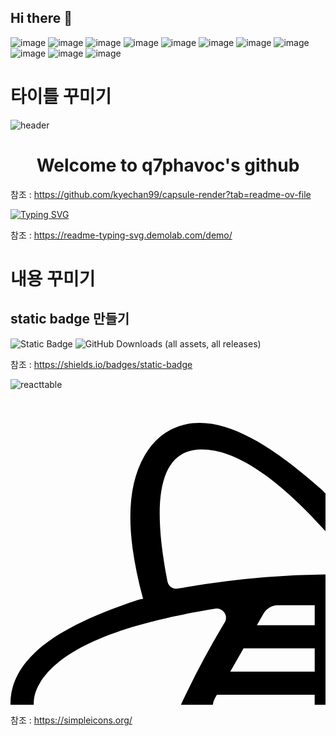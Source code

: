 ## Hi there 👋

![image](https://github.com/q7phavoc/q7phavoc/assets/82801390/c71d079d-f5d8-4f58-8a39-399d65b51cda)
![image](https://github.com/q7phavoc/q7phavoc/assets/82801390/1568ee98-a579-487c-8989-a8e58c4543bc)
![image](https://github.com/q7phavoc/q7phavoc/assets/82801390/2a796285-82f0-4db8-ab52-288ea7c61b3f)
![image](https://github.com/q7phavoc/q7phavoc/assets/82801390/0e16d73d-f783-4020-9f1a-1d7d273ce594)
![image](https://github.com/q7phavoc/q7phavoc/assets/82801390/1e76d7e9-a7be-4b48-aba6-d751714b14cb)
![image](https://github.com/q7phavoc/q7phavoc/assets/82801390/bade1d41-fbc5-4513-aa3b-28efd54bf69d)
![image](https://github.com/q7phavoc/q7phavoc/assets/82801390/7c0bc120-58d3-4f5b-86f3-1e6bb190a221)
![image](https://github.com/q7phavoc/q7phavoc/assets/82801390/4be7d24f-de08-4e7e-bd6c-ee2899c6d00f)
![image](https://github.com/q7phavoc/q7phavoc/assets/82801390/37b6039d-e672-425f-93c6-6250e0e0b2d6)
![image](https://github.com/q7phavoc/q7phavoc/assets/82801390/ffd0b917-12b0-4d07-8a56-ed05f8211ae3)
![image](https://github.com/q7phavoc/q7phavoc/assets/82801390/3c05bdf8-2736-4362-8432-31869a2e4c27)

# 타이틀 꾸미기
![header](https://capsule-render.vercel.app/api?type=slice&color=auto&height=300&section=header&text=Welcome%20to&desc=q7phavoc's%20github&fontSize=70&animation=fadeIn&descSize=30&descAlignY=80)

<div align="center">
  <h1>Welcome to q7phavoc's github</h1>
</div>

참조 : https://github.com/kyechan99/capsule-render?tab=readme-ov-file

[![Typing SVG](https://readme-typing-svg.demolab.com?font=Fira+Code&size=30&pause=1000&color=F78ADD&background=B9FAFF00&center=true&vCenter=true&random=false&width=435&lines=Welcome+to;q7phavoc's+github)](https://git.io/typing-svg)

참조 : https://readme-typing-svg.demolab.com/demo/

# 내용 꾸미기

## static badge 만들기
![Static Badge](https://img.shields.io/badge/test-test-blue?style=flat-square&logo=javascript&label=javascript)
![GitHub Downloads (all assets, all releases)](https://img.shields.io/github/downloads/q7phavoc/q7phavoc/total)

참조 : https://shields.io/badges/static-badge

![reacttable](https://github.com/q7phavoc/q7phavoc/assets/82801390/7c724399-8cf0-464f-bb41-625df168941e)
<svg role="img" viewBox="0 0 12 12" xmlns="http://www.w3.org/2000/svg"><title>React Table</title><path d="M16.738 1.263c.626 0 1.183.192 1.624.581.417.369.692.88.842 1.507.253 1.054.169 2.505-.222 4.398a1.105 1.105 0 01-.06.195c.712.187 1.347.395 1.906.626 1.352.559 2.301 1.264 2.817 2.158.313.542.427 1.12.31 1.696-.11.546-.415 1.04-.882 1.482-.784.745-2.08 1.396-3.91 2.002a1.1 1.1 0 01-.236.05c.201.729.343 1.4.424 2.013.193 1.452.056 2.629-.46 3.524-.314.543-.758.93-1.316 1.118-.528.177-1.107.16-1.725-.023-1.039-.308-2.253-1.106-3.696-2.39a1.1 1.1 0 01-.195-.228c-.516.521-1.013.966-1.491 1.335-1.16.894-2.247 1.364-3.28 1.364-.626 0-1.183-.19-1.624-.58-.417-.37-.692-.88-.842-1.507-.253-1.054-.169-2.506.222-4.398.016-.079.04-.154.072-.224-.687-.183-1.301-.386-1.844-.61C1.82 14.793.871 14.088.355 13.194c-.313-.542-.427-1.12-.31-1.697.11-.545.415-1.039.882-1.482.784-.744 2.08-1.396 3.91-2.002.071-.023.143-.039.215-.048a14.937 14.937 0 01-.403-1.936c-.193-1.452-.056-2.629.46-3.524.314-.543.758-.93 1.316-1.118.528-.177 1.107-.16 1.725.023 1.039.308 2.253 1.106 3.696 2.39.05.045.097.094.137.147.51-.515 1.002-.954 1.475-1.32 1.16-.893 2.247-1.364 3.28-1.364zM7.359 13.761a.342.342 0 00-.582.106c-1.284 3.436-1.554 5.806-.809 7.11.762 1.332 2.413.889 4.953-1.33l.077-.068.053-.059a.351.351 0 00-.016-.427 36.239 36.239 0 01-2.074-2.743 34.032 34.032 0 01-1.502-2.425l-.06-.106zm10.46 2.534l-.067.005c-1.169.206-2.29.352-3.363.437-.91.072-1.845.105-2.808.1h-.12l-.07.006a.343.343 0 00-.198.554C13.48 20.2 15.361 21.6 16.84 21.6c1.512 0 1.954-1.643 1.326-4.928l-.02-.1-.02-.066a.342.342 0 00-.374-.206zm-6.231-1.137H9.385l.252.44a.632.632 0 00.548.318h1.403v-.758zm3.087 0h-2.203v.758h1.403a.632.632 0 00.548-.317l.252-.441zM19 9.098a.355.355 0 00-.379.226 35.885 35.885 0 01-1.352 3.184 33.75 33.75 0 01-1.366 2.525l-.063.106-.03.064a.345.345 0 00.155.412.36.36 0 00.237.044c3.692-.595 5.92-1.543 6.687-2.846.784-1.332-.456-2.554-3.72-3.666l-.1-.033zm-11.118-.76l-.082.003c-3.692.595-5.92 1.543-6.687 2.846-.784 1.332.456 2.554 3.72 3.666l.1.033.069.016c.161.021.321-.07.379-.226a35.885 35.885 0 011.352-3.184 33.75 33.75 0 011.366-2.525l.063-.106.03-.064a.345.345 0 00-.155-.412.36.36 0 00-.237-.044zm3.707 5.051H8.37l.507.885h2.71v-.885zm4.102 0h-3.218v.885h2.71l.508-.885zm-4.102-1.768H7.862l-.073.128a.632.632 0 000 .628l.073.128h3.726v-.884zm4.61 0h-3.726v.884h3.726l.073-.128a.632.632 0 000-.628l-.073-.128zm-4.61-1.768h-2.71l-.508.884h3.218v-.884zm3.595 0h-2.711v.884h3.218l-.507-.884zm2.849-6.83c-.762-1.332-2.413-.889-4.953 1.33l-.077.068-.053.059a.351.351 0 00.016.427c.768.926 1.46 1.84 2.074 2.743.52.765 1.021 1.573 1.502 2.425l.06.106.04.058a.342.342 0 00.582-.106c1.284-3.436 1.554-5.806.809-7.11zm-6.444 5.188h-1.403a.632.632 0 00-.548.317l-.253.44h2.204v-.757zm2.287 0h-1.403v.757h2.204l-.253-.44a.632.632 0 00-.548-.317zM7.286 2.274c-1.511 0-1.953 1.642-1.326 4.928l.02.1.02.065c.06.146.214.235.375.207a35.507 35.507 0 013.363-.437 33.252 33.252 0 012.807-.1h.12l.07-.006a.343.343 0 00.198-.554c-2.286-2.802-4.168-4.203-5.647-4.203z"/></svg>

참조 : https://simpleicons.org/

<!--
**q7phavoc/q7phavoc** is a ✨ _special_ ✨ repository because its `README.md` (this file) appears on your GitHub profile.

Here are some ideas to get you started:

- 🔭 I’m currently working on ...
- 🌱 I’m currently learning ...
- 👯 I’m looking to collaborate on ...
- 🤔 I’m looking for help with ...
- 💬 Ask me about ...
- 📫 How to reach me: ...
- 😄 Pronouns: ...
- ⚡ Fun fact: ...
-->
